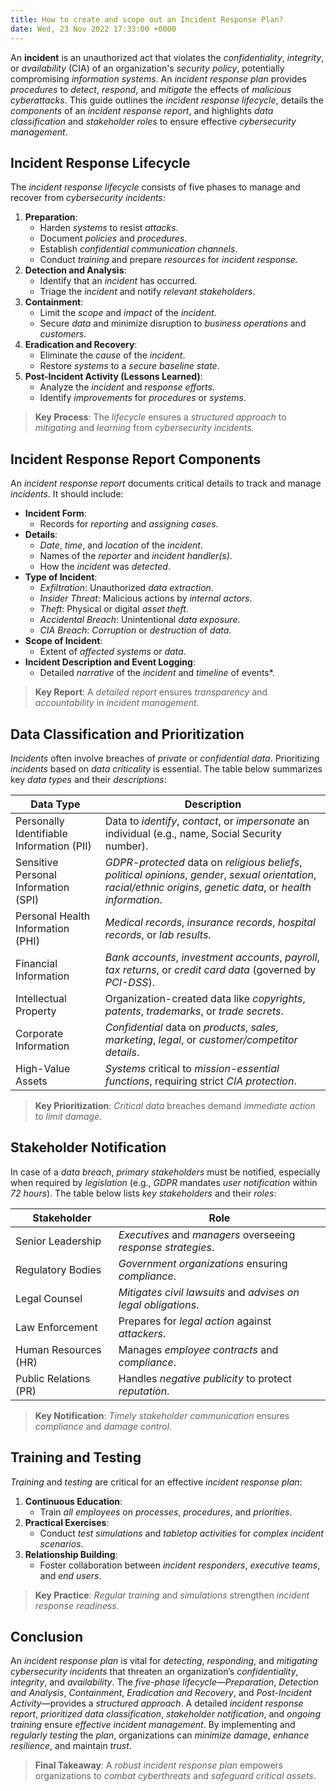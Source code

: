 ```yaml
---
title: How to create and scope out an Incident Response Plan?
date: Wed, 23 Nov 2022 17:33:00 +0000
---
```


An **incident** is an unauthorized act that violates the *confidentiality*, *integrity*, or *availability* (CIA) of an organization's *security policy*, potentially compromising *information systems*. An *incident response plan* provides *procedures* to *detect*, *respond*, and *mitigate* the effects of *malicious cyberattacks*. This guide outlines the *incident response lifecycle*, details the *components* of an *incident response report*, and highlights *data classification* and *stakeholder roles* to ensure effective *cybersecurity management*.

## Incident Response Lifecycle

The *incident response lifecycle* consists of five phases to manage and recover from *cybersecurity incidents*:

1. **Preparation**:
    - Harden *systems* to resist *attacks*.
    - Document *policies* and *procedures*.
    - Establish *confidential communication channels*.
    - Conduct *training* and prepare *resources* for *incident response*.
2. **Detection and Analysis**:
    - Identify that an *incident* has occurred.
    - Triage the *incident* and notify *relevant stakeholders*.
3. **Containment**:
    - Limit the *scope* and *impact* of the *incident*.
    - Secure *data* and minimize disruption to *business operations* and *customers*.
4. **Eradication and Recovery**:
    - Eliminate the *cause* of the *incident*.
    - Restore *systems* to a *secure baseline state*.
5. **Post-Incident Activity (Lessons Learned)**:
    - Analyze the *incident* and *response efforts*.
    - Identify *improvements* for *procedures* or *systems*.

> **Key Process**: The *lifecycle* ensures a *structured approach* to *mitigating* and *learning* from *cybersecurity incidents*.

## Incident Response Report Components

An *incident response report* documents critical details to track and manage *incidents*. It should include:

- **Incident Form**:
    - Records for *reporting* and *assigning cases*.
- **Details**:
    - *Date*, *time*, and *location* of the *incident*.
    - Names of the *reporter* and *incident handler(s)*.
    - How the *incident* was *detected*.
- **Type of Incident**:
    - *Exfiltration*: Unauthorized *data extraction*.
    - *Insider Threat*: Malicious actions by *internal actors*.
    - *Theft*: Physical or digital *asset theft*.
    - *Accidental Breach*: Unintentional *data exposure*.
    - *CIA Breach*: *Corruption* or *destruction* of *data*.
- **Scope of Incident**:
    - Extent of *affected systems* or *data*.
- **Incident Description and Event Logging**:
    - Detailed *narrative* of the *incident* and *timeline* of events*.

> **Key Report**: A *detailed report* ensures *transparency* and *accountability* in *incident management*.

## Data Classification and Prioritization

*Incidents* often involve breaches of *private* or *confidential data*. Prioritizing *incidents* based on *data criticality* is essential. The table below summarizes key *data types* and their *descriptions*:

| **Data Type**                             | **Description**                                                                                                                                                       |
|-------------------------------------------|-----------------------------------------------------------------------------------------------------------------------------------------------------------------------|
| Personally Identifiable Information (PII) | Data to *identify*, *contact*, or *impersonate* an individual (e.g., name, Social Security number).                                                                   |
| Sensitive Personal Information (SPI)      | *GDPR-protected* data on *religious beliefs*, *political opinions*, *gender*, *sexual orientation*, *racial/ethnic origins*, *genetic data*, or *health information*. |
| Personal Health Information (PHI)         | *Medical records*, *insurance records*, *hospital records*, or *lab results*.                                                                                         |
| Financial Information                     | *Bank accounts*, *investment accounts*, *payroll*, *tax returns*, or *credit card data* (governed by *PCI-DSS*).                                                      |
| Intellectual Property                     | Organization-created data like *copyrights*, *patents*, *trademarks*, or *trade secrets*.                                                                             |
| Corporate Information                     | *Confidential* data on *products*, *sales*, *marketing*, *legal*, or *customer/competitor details*.                                                                   |
| High-Value Assets                         | *Systems* critical to *mission-essential functions*, requiring strict *CIA protection*.                                                                               |

> **Key Prioritization**: *Critical data* breaches demand *immediate action* to *limit damage*.

## Stakeholder Notification

In case of a *data breach*, *primary stakeholders* must be notified, especially when required by *legislation* (e.g., *GDPR* mandates *user notification* within *72 hours*). The table below lists *key stakeholders* and their *roles*:

| **Stakeholder**       | **Role**                                                       |
|-----------------------|----------------------------------------------------------------|
| Senior Leadership     | *Executives* and *managers* overseeing *response strategies*.  |
| Regulatory Bodies     | *Government organizations* ensuring *compliance*.              |
| Legal Counsel         | *Mitigates civil lawsuits* and *advises on legal obligations*. |
| Law Enforcement       | Prepares for *legal action* against *attackers*.               |
| Human Resources (HR)  | Manages *employee contracts* and *compliance*.                 |
| Public Relations (PR) | Handles *negative publicity* to protect *reputation*.          |

> **Key Notification**: *Timely stakeholder communication* ensures *compliance* and *damage control*.

## Training and Testing

*Training* and *testing* are critical for an effective *incident response plan*:

1. **Continuous Education**:
    - Train *all employees* on *processes*, *procedures*, and *priorities*.
2. **Practical Exercises**:
    - Conduct *test simulations* and *tabletop activities* for *complex incident scenarios*.
3. **Relationship Building**:
    - Foster collaboration between *incident responders*, *executive teams*, and *end users*.

> **Key Practice**: *Regular training* and *simulations* strengthen *incident response readiness*.

## Conclusion

An *incident response plan* is vital for *detecting*, *responding*, and *mitigating* *cybersecurity incidents* that threaten an organization’s *confidentiality*, *integrity*, and *availability*. The *five-phase lifecycle*—*Preparation*, *Detection and Analysis*, *Containment*, *Eradication and Recovery*, and *Post-Incident Activity*—provides a *structured approach*. A detailed *incident response report*, *prioritized data classification*, *stakeholder notification*, and *ongoing training* ensure *effective incident management*. By implementing and *regularly testing* the *plan*, organizations can *minimize damage*, *enhance resilience*, and maintain *trust*.

> **Final Takeaway**: A *robust incident response plan* empowers organizations to *combat cyberthreats* and *safeguard critical assets*.
